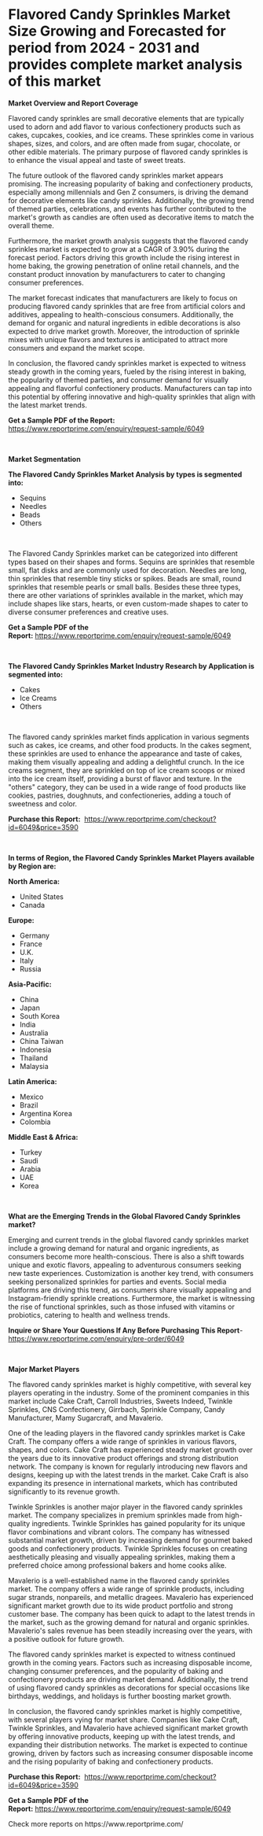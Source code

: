 <p><h1>Flavored Candy Sprinkles Market Size Growing and Forecasted for period from 2024 - 2031 and provides complete market analysis of this market</h1></p><p><strong>Market Overview and Report Coverage</strong></p>
<p><p>Flavored candy sprinkles are small decorative elements that are typically used to adorn and add flavor to various confectionery products such as cakes, cupcakes, cookies, and ice creams. These sprinkles come in various shapes, sizes, and colors, and are often made from sugar, chocolate, or other edible materials. The primary purpose of flavored candy sprinkles is to enhance the visual appeal and taste of sweet treats.</p><p>The future outlook of the flavored candy sprinkles market appears promising. The increasing popularity of baking and confectionery products, especially among millennials and Gen Z consumers, is driving the demand for decorative elements like candy sprinkles. Additionally, the growing trend of themed parties, celebrations, and events has further contributed to the market's growth as candies are often used as decorative items to match the overall theme.</p><p>Furthermore, the market growth analysis suggests that the flavored candy sprinkles market is expected to grow at a CAGR of 3.90% during the forecast period. Factors driving this growth include the rising interest in home baking, the growing penetration of online retail channels, and the constant product innovation by manufacturers to cater to changing consumer preferences. </p><p>The market forecast indicates that manufacturers are likely to focus on producing flavored candy sprinkles that are free from artificial colors and additives, appealing to health-conscious consumers. Additionally, the demand for organic and natural ingredients in edible decorations is also expected to drive market growth. Moreover, the introduction of sprinkle mixes with unique flavors and textures is anticipated to attract more consumers and expand the market scope.</p><p>In conclusion, the flavored candy sprinkles market is expected to witness steady growth in the coming years, fueled by the rising interest in baking, the popularity of themed parties, and consumer demand for visually appealing and flavorful confectionery products. Manufacturers can tap into this potential by offering innovative and high-quality sprinkles that align with the latest market trends.</p></p>
<p><strong>Get a Sample PDF of the Report:</strong> <a href="https://www.reportprime.com/enquiry/request-sample/6049">https://www.reportprime.com/enquiry/request-sample/6049</a></p>
<p>&nbsp;</p>
<p><strong>Market Segmentation</strong></p>
<p><strong>The Flavored Candy Sprinkles Market Analysis by types is segmented into:</strong></p>
<p><ul><li>Sequins</li><li>Needles</li><li>Beads</li><li>Others</li></ul></p>
<p>&nbsp;</p>
<p><p>The Flavored Candy Sprinkles market can be categorized into different types based on their shapes and forms. Sequins are sprinkles that resemble small, flat disks and are commonly used for decoration. Needles are long, thin sprinkles that resemble tiny sticks or spikes. Beads are small, round sprinkles that resemble pearls or small balls. Besides these three types, there are other variations of sprinkles available in the market, which may include shapes like stars, hearts, or even custom-made shapes to cater to diverse consumer preferences and creative uses.</p></p>
<p><strong>Get a Sample PDF of the Report:</strong>&nbsp;<a href="https://www.reportprime.com/enquiry/request-sample/6049">https://www.reportprime.com/enquiry/request-sample/6049</a></p>
<p>&nbsp;</p>
<p><strong>The Flavored Candy Sprinkles Market Industry Research by Application is segmented into:</strong></p>
<p><ul><li>Cakes</li><li>Ice Creams</li><li>Others</li></ul></p>
<p>&nbsp;</p>
<p><p>The flavored candy sprinkles market finds application in various segments such as cakes, ice creams, and other food products. In the cakes segment, these sprinkles are used to enhance the appearance and taste of cakes, making them visually appealing and adding a delightful crunch. In the ice creams segment, they are sprinkled on top of ice cream scoops or mixed into the ice cream itself, providing a burst of flavor and texture. In the "others" category, they can be used in a wide range of food products like cookies, pastries, doughnuts, and confectioneries, adding a touch of sweetness and color.</p></p>
<p><strong>Purchase this Report:</strong>&nbsp; <a href="https://www.reportprime.com/checkout?id=6049&price=3590">https://www.reportprime.com/checkout?id=6049&price=3590</a></p>
<p>&nbsp;</p>
<p><strong>In terms of Region, the Flavored Candy Sprinkles Market Players available by Region are:</strong></p>
<p>
    <p> <strong> North America: </strong>
        <ul>
            <li>United States</li>
            <li>Canada</li>
        </ul>
        </p> 
    <p> <strong> Europe: </strong>
        <ul>
            <li>Germany</li>
            <li>France</li>
            <li>U.K.</li>
            <li>Italy</li>
            <li>Russia</li>
        </ul>
        </p> 
    <p> <strong> Asia-Pacific: </strong>
        <ul>
            <li>China</li>
            <li>Japan</li>
            <li>South Korea</li>
            <li>India</li>
            <li>Australia</li>
            <li>China Taiwan</li>
            <li>Indonesia</li>
            <li>Thailand</li>
            <li>Malaysia</li>
        </ul>
        </p> 
    <p> <strong> Latin America: </strong>
        <ul>
            <li>Mexico</li>
            <li>Brazil</li>
            <li>Argentina Korea</li>
            <li>Colombia</li>
        </ul>
        </p> 
    <p> <strong> Middle East & Africa: </strong>
        <ul>
            <li>Turkey</li>
            <li>Saudi</li>
            <li>Arabia</li>
            <li>UAE</li>
            <li>Korea</li>
        </ul>
    </p>
    </p>
<p>&nbsp;</p>
<p><strong>What are the Emerging Trends in the Global Flavored Candy Sprinkles market?</strong></p>
<p><p>Emerging and current trends in the global flavored candy sprinkles market include a growing demand for natural and organic ingredients, as consumers become more health-conscious. There is also a shift towards unique and exotic flavors, appealing to adventurous consumers seeking new taste experiences. Customization is another key trend, with consumers seeking personalized sprinkles for parties and events. Social media platforms are driving this trend, as consumers share visually appealing and Instagram-friendly sprinkle creations. Furthermore, the market is witnessing the rise of functional sprinkles, such as those infused with vitamins or probiotics, catering to health and wellness trends.</p></p>
<p><strong>Inquire or Share Your Questions If Any Before Purchasing This Report</strong>- <a href="https://www.reportprime.com/enquiry/pre-order/6049">https://www.reportprime.com/enquiry/pre-order/6049</a></p>
<p>&nbsp;</p>
<p><strong>Major Market Players</strong></p>
<p><p>The flavored candy sprinkles market is highly competitive, with several key players operating in the industry. Some of the prominent companies in this market include Cake Craft, Carroll Industries, Sweets Indeed, Twinkle Sprinkles, CNS Confectionery, Girrbach, Sprinkle Company, Candy Manufacturer, Mamy Sugarcraft, and Mavalerio.</p><p>One of the leading players in the flavored candy sprinkles market is Cake Craft. The company offers a wide range of sprinkles in various flavors, shapes, and colors. Cake Craft has experienced steady market growth over the years due to its innovative product offerings and strong distribution network. The company is known for regularly introducing new flavors and designs, keeping up with the latest trends in the market. Cake Craft is also expanding its presence in international markets, which has contributed significantly to its revenue growth.</p><p>Twinkle Sprinkles is another major player in the flavored candy sprinkles market. The company specializes in premium sprinkles made from high-quality ingredients. Twinkle Sprinkles has gained popularity for its unique flavor combinations and vibrant colors. The company has witnessed substantial market growth, driven by increasing demand for gourmet baked goods and confectionery products. Twinkle Sprinkles focuses on creating aesthetically pleasing and visually appealing sprinkles, making them a preferred choice among professional bakers and home cooks alike.</p><p>Mavalerio is a well-established name in the flavored candy sprinkles market. The company offers a wide range of sprinkle products, including sugar strands, nonpareils, and metallic dragees. Mavalerio has experienced significant market growth due to its wide product portfolio and strong customer base. The company has been quick to adapt to the latest trends in the market, such as the growing demand for natural and organic sprinkles. Mavalerio's sales revenue has been steadily increasing over the years, with a positive outlook for future growth.</p><p>The flavored candy sprinkles market is expected to witness continued growth in the coming years. Factors such as increasing disposable income, changing consumer preferences, and the popularity of baking and confectionery products are driving market demand. Additionally, the trend of using flavored candy sprinkles as decorations for special occasions like birthdays, weddings, and holidays is further boosting market growth.</p><p>In conclusion, the flavored candy sprinkles market is highly competitive, with several players vying for market share. Companies like Cake Craft, Twinkle Sprinkles, and Mavalerio have achieved significant market growth by offering innovative products, keeping up with the latest trends, and expanding their distribution networks. The market is expected to continue growing, driven by factors such as increasing consumer disposable income and the rising popularity of baking and confectionery products.</p></p>
<p><strong>Purchase this Report:</strong>&nbsp;&nbsp;<a href="https://www.reportprime.com/checkout?id=6049&price=3590">https://www.reportprime.com/checkout?id=6049&price=3590</a></p>
<p></p>
<p><strong>Get a Sample PDF of the Report:</strong>&nbsp;<a href="https://www.reportprime.com/enquiry/request-sample/6049">https://www.reportprime.com/enquiry/request-sample/6049</a></p>
<p>Check more reports on https://www.reportprime.com/</p>